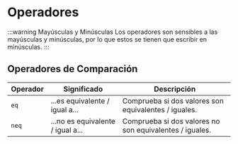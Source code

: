 # Operadores

:::warning Mayúsculas y Minúsculas
Los operadores son sensibles a las mayúsculas y minúsculas, por lo que estos se tienen que escribir en minúsculas.
:::

## Operadores de Comparación

| Operador | Significado                       | Descripción                                             |
| -------- | --------------------------------- | ------------------------------------------------------- |
| `eq`     | ...es equivalente / igual a...    | Comprueba si dos valores son equivalentes / iguales.    |
| `neq`    | ...no es equivalente / igual a... | Comprueba si dos valores no son equivalentes / iguales. |
